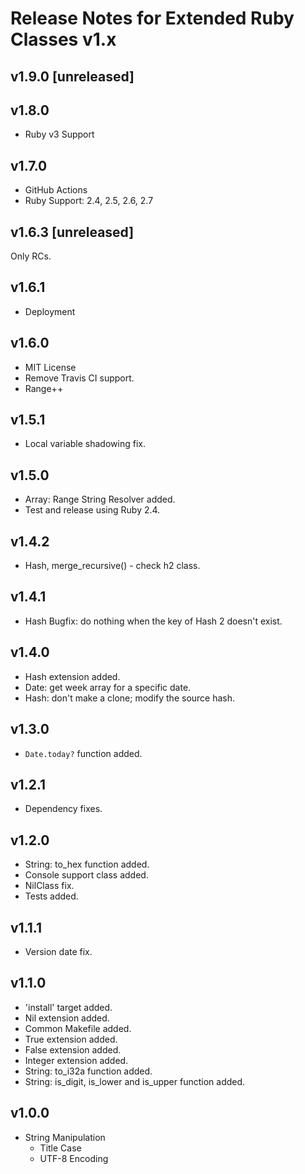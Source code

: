 # Release Notes for Extended Ruby Classes v1.x

## v1.9.0 [unreleased]

## v1.8.0

- Ruby v3 Support

## v1.7.0

- GitHub Actions
- Ruby Support: 2.4, 2.5, 2.6, 2.7

## v1.6.3 [unreleased]

Only RCs.

## v1.6.1

- Deployment

## v1.6.0

- MIT License
- Remove Travis CI support.
- Range++

## v1.5.1

- Local variable shadowing fix.

## v1.5.0

- Array: Range String Resolver added.
- Test and release using Ruby 2.4.

## v1.4.2

- Hash, merge_recursive() - check h2 class.

## v1.4.1

- Hash Bugfix: do nothing when the key of Hash 2 doesn't exist.

## v1.4.0

- Hash extension added.
- Date: get week array for a specific date.
- Hash: don't make a clone; modify the source hash.

## v1.3.0

- `Date.today?` function added.

## v1.2.1

- Dependency fixes.

## v1.2.0

- String: to_hex function added.
- Console support class added.
- NilClass fix.
- Tests added.

## v1.1.1

- Version date fix.

## v1.1.0

- 'install' target added.
- Nil extension added.
- Common Makefile added.
- True extension added.
- False extension added.
- Integer extension added.
- String: to_i32a function added.
- String: is_digit, is_lower and is_upper function added.

## v1.0.0

- String Manipulation
  - Title Case
  - UTF-8 Encoding
